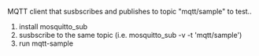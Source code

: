 MQTT client that susbscribes and publishes to topic "mqtt/sample"
to test..
1. install mosquitto_sub
2. susbscribe to the same topic (i.e. mosquitto_sub -v -t 'mqtt/sample')
3. run mqtt-sample